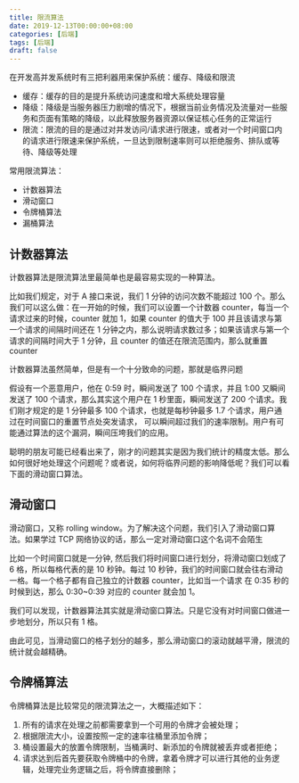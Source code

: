 ```yaml
---
title: 限流算法
date: 2019-12-13T00:00:00+08:00
categories: [后端]
tags: [后端]
draft: false
---
```


在开发高并发系统时有三把利器用来保护系统：缓存、降级和限流

<!--more-->

- 缓存：缓存的目的是提升系统访问速度和增大系统处理容量
- 降级：降级是当服务器压力剧增的情况下，根据当前业务情况及流量对一些服务和页面有策略的降级，以此释放服务器资源以保证核心任务的正常运行
- 限流：限流的目的是通过对并发访问/请求进行限速，或者对一个时间窗口内的请求进行限速来保护系统，一旦达到限制速率则可以拒绝服务、排队或等待、降级等处理

常用限流算法：

- 计数器算法
- 滑动窗口
- 令牌桶算法
- 漏桶算法

## 计数器算法

计数器算法是限流算法里最简单也是最容易实现的一种算法。

比如我们规定，对于 A 接口来说，我们 1 分钟的访问次数不能超过 100 个。那么我们可以这么做：在一开始的时候，我们可以设置一个计数器 counter，每当一个请求过来的时候，counter 就加 1，如果 counter 的值大于 100 并且该请求与第一个请求的间隔时间还在 1 分钟之内，那么说明请求数过多；如果该请求与第一个请求的间隔时间大于 1 分钟，且 counter 的值还在限流范围内，那么就重置 counter

计数器算法虽然简单，但是有一个十分致命的问题，那就是临界问题

假设有一个恶意用户，他在 0:59 时，瞬间发送了 100 个请求，并且 1:00 又瞬间发送了 100 个请求，那么其实这个用户在 1 秒里面，瞬间发送了 200 个请求。我们刚才规定的是 1 分钟最多 100 个请求，也就是每秒钟最多 1.7 个请求，用户通过在时间窗口的重置节点处突发请求， 可以瞬间超过我们的速率限制。用户有可能通过算法的这个漏洞，瞬间压垮我们的应用。

聪明的朋友可能已经看出来了，刚才的问题其实是因为我们统计的精度太低。那么如何很好地处理这个问题呢？或者说，如何将临界问题的影响降低呢？我们可以看下面的滑动窗口算法。

## 滑动窗口

滑动窗口，又称 rolling window。为了解决这个问题，我们引入了滑动窗口算法。如果学过 TCP 网络协议的话，那么一定对滑动窗口这个名词不会陌生

比如一个时间窗口就是一分钟, 然后我们将时间窗口进行划分，将滑动窗口划成了 6 格，所以每格代表的是 10 秒钟。每过 10 秒钟，我们的时间窗口就会往右滑动一格。每一个格子都有自己独立的计数器 counter，比如当一个请求 在 0:35 秒的时候到达，那么 0:30~0:39 对应的 counter 就会加 1。

我们可以发现，计数器算法其实就是滑动窗口算法。只是它没有对时间窗口做进一步地划分，所以只有 1 格。

由此可见，当滑动窗口的格子划分的越多，那么滑动窗口的滚动就越平滑，限流的统计就会越精确。

## 令牌桶算法

令牌桶算法是比较常见的限流算法之一，大概描述如下：

1. 所有的请求在处理之前都需要拿到一个可用的令牌才会被处理；
2. 根据限流大小，设置按照一定的速率往桶里添加令牌；
3. 桶设置最大的放置令牌限制，当桶满时、新添加的令牌就被丢弃或者拒绝；
4. 请求达到后首先要获取令牌桶中的令牌，拿着令牌才可以进行其他的业务逻辑，处理完业务逻辑之后，将令牌直接删除；
